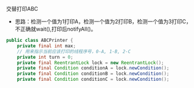 交替打印ABC
+ 思路：检测一个值为1打印A，检测一个值为2打印B，检测一个值为3打印C，不正确就wait(),打印后notifyAll()。


```java
public class ABCPrinter {
    private final int max;
    // ⽤来指示当前应该打印的线程序号，0-A, 1-B, 2-C
    private int turn = 0;
    private final ReentrantLock lock = new ReentrantLock();
    private final Condition conditionA = lock.newCondition();
    private final Condition conditionB = lock.newCondition();
    private final Condition conditionC = lock.newCondition();
```